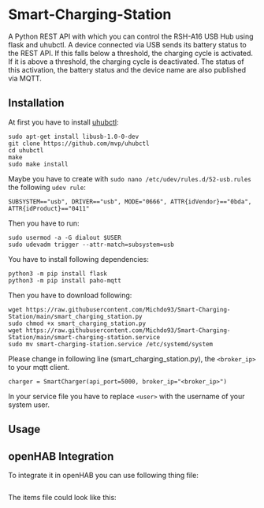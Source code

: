 # Smart-Charging-Station
A Python REST API with which you can control the RSH-A16 USB Hub using flask and uhubctl. A device connected via USB sends its battery status to the REST API. If this falls below a threshold, the charging cycle is activated. If it is above a threshold, the charging cycle is deactivated. The status of this activation, the battery status and the device name are also published via MQTT.

## Installation

At first you have to install [uhubctl](https://github.com/mvp/uhubctl):

```
sudo apt-get install libusb-1.0-0-dev
git clone https://github.com/mvp/uhubctl
cd uhubctl
make
sudo make install
```

Maybe you have to create with `sudo nano /etc/udev/rules.d/52-usb.rules` the following `udev rule`:

```
SUBSYSTEM=="usb", DRIVER=="usb", MODE="0666", ATTR{idVendor}=="0bda", ATTR{idProduct}=="0411"
```

Then you have to run:

```
sudo usermod -a -G dialout $USER
sudo udevadm trigger --attr-match=subsystem=usb
```

You have to install following dependencies:

```
python3 -m pip install flask
python3 -m pip install paho-mqtt
```

Then you have to download following:

```
wget https://raw.githubusercontent.com/Michdo93/Smart-Charging-Station/main/smart_charging_station.py
sudo chmod +x smart_charging_station.py
wget https://raw.githubusercontent.com/Michdo93/Smart-Charging-Station/main/smart-charging-station.service
sudo mv smart-charging-station.service /etc/systemd/system
```

Please change in following line (smart_charging_station.py), the `<broker_ip>` to your mqtt client.

```
charger = SmartCharger(api_port=5000, broker_ip="<broker_ip>")
```

In your service file you have to replace `<user>` with the username of your system user.

## Usage



## openHAB Integration

To integrate it in openHAB you can use following thing file:

```

```

The items file could look like this:

```

```
